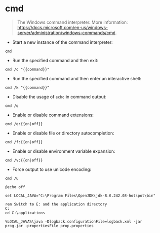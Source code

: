 # cmd

> The Windows command interpreter.
> More information: <https://docs.microsoft.com/en-us/windows-server/administration/windows-commands/cmd>.

- Start a new instance of the command interpreter:

`cmd`

- Run the specified command and then exit:

`cmd /c "{{command}}"`

- Run the specified command and then enter an interactive shell:

`cmd /k "{{command}}"`

- Disable the usage of `echo` in command output:

`cmd /q`

- Enable or disable command extensions:

`cmd /e:{{on|off}}`

- Enable or disable file or directory autocompletion:

`cmd /f:{{on|off}}`

- Enable or disable environment variable expansion:

`cmd /v:{{on|off}}`

- Force output to use unicode encoding:

`cmd /u`

```
@echo off

set LOCAL_JAVA="C:\Program Files\OpenJDK\jdk-8.0.242.08-hotspot\bin"

rem Switch to E: and the application directory
C:
cd C:\applications

%LOCAL_JAVA%\java -Dlogback.configurationFile=logback.xml -jar prog.jar -propertiesFile prop.properties
```